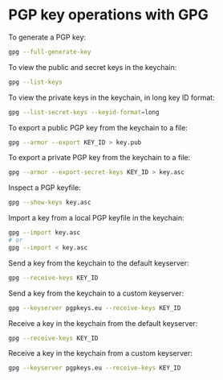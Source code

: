 # PGP key operations with GPG

To generate a PGP key:

```sh
gpg --full-generate-key
```

To view the public and secret keys in the keychain:

```sh
gpg --list-keys
```

To view the private keys in the keychain, in long key ID format:

```sh
gpg --list-secret-keys --keyid-format=long
```

To export a public PGP key from the keychain to a file:

```sh
gpg --armor --export KEY_ID > key.pub
```

To export a private PGP key from the keychain to a file:

```sh
gpg --armor --export-secret-keys KEY_ID > key.asc
```

Inspect a PGP keyfile:

```sh
gpg --show-keys key.asc
```

Import a key from a local PGP keyfile in the keychain:

```sh
gpg --import key.asc
# or
gpg --import < key.asc
```

Send a key from the keychain to the default keyserver:

```sh
gpg --receive-keys KEY_ID
```

Send a key from the keychain to a custom keyserver:

```sh
gpg --keyserver pgpkeys.eu --receive-keys KEY_ID
```

Receive a key in the keychain from the default keyserver:

```sh
gpg --receive-keys KEY_ID
```

Receive a key in the keychain from a custom keyserver:

```sh
gpg --keyserver pgpkeys.eu --receive-keys KEY_ID
```
